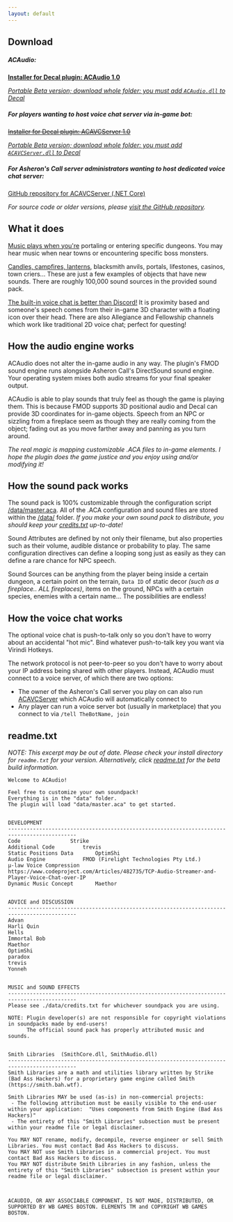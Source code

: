 ```yaml
---
layout: default
---
```


## Download

##### ACAudio:
**[Installer for Decal plugin: ACAudio 1.0](https://github.com/bahstrike/ACAudio/releases/download/1.0.0.0/ACAudio-1.0.0.0.exe)**

_[Portable Beta version; download whole folder: you must add `ACAudio.dll` to Decal](https://github.com/bahstrike/ACAudio/tree/main/DEPLOY_ACAUDIO)_

##### For players wanting to host voice chat server via in-game bot:
~~[Installer for Decal plugin: ACAVCServer 1.0](broken)~~

_[Portable Beta version; download whole folder: you must add `ACAVCServer.dll` to Decal](https://github.com/bahstrike/ACAudio/tree/main/DEPLOY_ACAVCSERVER)_


##### For Asheron's Call server administrators wanting to host dedicated voice chat server:
[GitHub repository for ACAVCServer (.NET Core)](https://github.com/bahstrike/ACAVCServer)

_For source code or older versions, please [visit the GitHub repository](https://github.com/bahstrike/ACAudio)._


## What it does

[Music plays when you're](#how-the-audio-engine-works) portaling or entering specific dungeons. You may hear music when near towns or encountering specific boss monsters. 

[Candles, campfires, lanterns,](#how-the-sound-pack-works) blacksmith anvils, portals, lifestones, casinos, town criers... These are just a few examples of objects that have new sounds.
There are roughly 100,000 sound sources in the provided sound pack.

[The built-in voice chat is better than Discord!](#how-the-voice-chat-works) It is proximity based and someone's speech comes from their in-game 3D character with a floating icon over their head. There are also Allegiance and Fellowship channels which work like traditional 2D voice chat; perfect for questing!

## How the audio engine works

ACAudio does not alter the in-game audio in any way. The plugin's FMOD sound engine runs alongside Asheron Call's DirectSound sound engine.
Your operating system mixes both audio streams for your final speaker output.

ACAudio is able to play sounds that truly feel as though the game is playing them. This is because FMOD supports 3D positional audio and Decal can provide 3D coordinates for in-game objects.
Speech from an NPC or sizzling from a fireplace seem as though they are really coming from the object; fading out as you move farther away and panning as you turn around.

_The real magic is mapping customizable .ACA files to in-game elements. I hope the plugin does the game justice and you enjoy using and/or modifying it!_

## How the sound pack works

The sound pack is 100% customizable through the configuration script [/data/master.aca](https://github.com/bahstrike/ACAudio/blob/main/DEPLOY_ACAUDIO/data/master.aca).
All of the .ACA configuration and sound files are stored within the [/data/](https://github.com/bahstrike/ACAudio/tree/main/DEPLOY_ACAUDIO/data) folder.
_If you make your own sound pack to distribute, you should keep your [credits.txt](https://github.com/bahstrike/ACAudio/blob/main/DEPLOY_ACAUDIO/data/credits.txt) up-to-date!_

Sound Attributes are defined by not only their filename, but also properties such as their volume, audible distance or probability to play. The same configuration directives can define a looping song just as easily as they can define a rare chance for NPC speech.

Sound Sources can be anything from the player being inside a certain dungeon, a certain point on the terrain, `Data ID` of static decor _(such as a fireplace.. ALL fireplaces)_, items on the ground, NPCs with a certain species, enemies with a certain name... The possibilities are endless!

## How the voice chat works

The optional voice chat is push-to-talk only so you don't have to worry about an accidental "hot mic". Bind whatever push-to-talk key you want via Virindi Hotkeys.

The network protocol is not peer-to-peer so you don't have to worry about your IP address being shared with other players. Instead, ACAudio must connect to a voice server, of which there are two options:
- The owner of the Asheron's Call server you play on can also run [ACAVCServer](https://github.com/bahstrike/ACAVCServer) which ACAudio will automatically connect to
- Any player can run a voice server bot (usually in marketplace) that you connect to via `/tell TheBotName, join`

## readme.txt

_NOTE: This excerpt may be out of date. Please check your install directory for `readme.txt` for your version. Alternatively, click [readme.txt](https://github.com/bahstrike/ACAudio/blob/main/DEPLOY_ACAUDIO/readme.txt) for the beta build information._

```
Welcome to ACAudio!

Feel free to customize your own soundpack!
Everything is in the "data" folder.
The plugin will load "data/master.aca" to get started.


DEVELOPMENT
--------------------------------------------------------------------------------------------
Code				Strike
Additional Code			trevis
Static Positions Data		OptimShi
Audio Engine			FMOD (Firelight Technologies Pty Ltd.)
μ-law Voice Compression		https://www.codeproject.com/Articles/482735/TCP-Audio-Streamer-and-Player-Voice-Chat-over-IP
Dynamic Music Concept		Maethor


ADVICE and DISCUSSION
--------------------------------------------------------------------------------------------
Advan
Harli Quin
Hells
Immortal Bob
Maethor
OptimShi
paradox
trevis
Yonneh


MUSIC and SOUND EFFECTS
--------------------------------------------------------------------------------------------
Please see ./data/credits.txt for whichever soundpack you are using.

NOTE: Plugin developer(s) are not responsible for copyright violations in soundpacks made by end-users!
      The official sound pack has properly attributed music and sounds.


Smith Libraries  (SmithCore.dll, SmithAudio.dll)
--------------------------------------------------------------------------------------------
Smith Libraries are a math and utilities library written by Strike (Bad Ass Hackers) for a proprietary game engine called Smith (https://smith.bah.wtf).

Smith Libraries MAY be used (as-is) in non-commercial projects:
 - The following attribution must be easily visible to the end-user within your application:  "Uses components from Smith Engine (Bad Ass Hackers)"
 - The entirety of this "Smith Libraries" subsection must be present within your readme file or legal disclaimer.

You MAY NOT rename, modify, decompile, reverse engineer or sell Smith Libraries. You must contact Bad Ass Hackers to discuss.
You MAY NOT use Smith Libraries in a commercial project. You must contact Bad Ass Hackers to discuss.
You MAY NOT distribute Smith Libraries in any fashion, unless the entirety of this "Smith Libraries" subsection is present within your readme file or legal disclaimer.



ACAUDIO, OR ANY ASSOCIABLE COMPONENT, IS NOT MADE, DISTRIBUTED, OR
SUPPORTED BY WB GAMES BOSTON. ELEMENTS TM and COPYRIGHT WB GAMES BOSTON.
```
